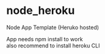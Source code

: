 # node_heroku
Node App Template (Heruko hosted)

App needs npm install to work<br>
also recommend to install heroku CLI
